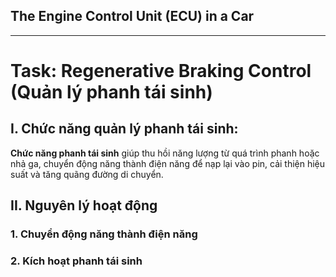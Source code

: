 ## The Engine Control Unit (ECU) in a Car
---
# Task: Regenerative Braking Control (Quản lý phanh tái sinh)

## I. Chức năng quản lý phanh tái sinh:
  **Chức năng phanh tái sinh** giúp thu hồi năng lượng từ quá trình phanh hoặc nhả ga, chuyển động năng thành điện năng để nạp lại vào pin, cải thiện hiệu suất và tăng quãng đường di chuyển.

## II. Nguyên lý hoạt động
### 1. Chuyển động năng thành điện năng



### 2. Kích hoạt phanh tái sinh
